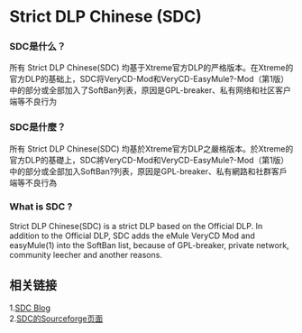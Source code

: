 ﻿Strict DLP Chinese (SDC)
=====
### SDC是什么？
所有 Strict DLP Chinese(SDC) 均基于Xtreme官方DLP的严格版本。在Xtreme的官方DLP的基础上，SDC将VeryCD-Mod和VeryCD-EasyMule?-Mod（第1版）中的部分或全部加入了SoftBan列表，原因是GPL-breaker、私有网络和社区客户端等不良行为

### SDC是什麼？
所有 Strict DLP Chinese(SDC) 均基於Xtreme官方DLP之嚴格版本。於Xtreme的官方DLP的基礎上，SDC將VeryCD-Mod和VeryCD-EasyMule?-Mod（第1版）中的部分或全部加入SoftBan?列表，原因是GPL-breaker、私有網路和社群客戶端等不良行為

### What is SDC ?
Strict DLP Chinese(SDC) is a strict DLP based on the Official DLP. In addition to the Official DLP, SDC adds the eMule VeryCD Mod and easyMule(1) into the SoftBan list, because of GPL-breaker, private network, community leecher and another reasons.

相关链接
-----
1.[SDC Blog](http://blog.sdlpc.net)<br />
2.[SDC的Sourceforge页面](https://sourceforge.net/projects/specialdlp)<br />